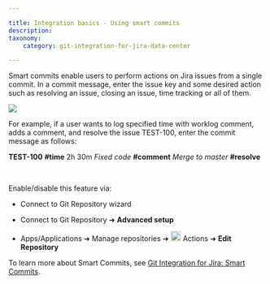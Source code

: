 ```yaml
---

title: Integration basics - Using smart commits
description:
taxonomy:
    category: git-integration-for-jira-data-center

---
```

Smart commits enable users to perform actions on Jira issues from a single commit. In a commit message, enter the issue key and some desired action such as resolving an issue, closing an issue, time tracking or all of them.

![](https://bigbrassband.atlassian.net/wiki/download/attachments/2045149209/gitserver-git-commits-tab-example-new.png%3Fversion=1&modificationDate=1640706006442&cacheVersion=1&api=v2?version=1&modificationDate=1640866071249&cacheVersion=1&api=v2)

For example, if a user wants to log specified time with worklog comment, adds a comment, and resolve the issue TEST-100, enter the commit message as follows:

**TEST-100** **#time** 2h 30m _Fixed code_ **#comment** _Merge to master_ **#resolve**

<br>

Enable/disable this feature via:

*   Connect to Git Repository wizard

*   Connect to Git Repository ➜ **Advanced setup**

*   Apps/Applications ➜ Manage repositories ➜ <img src='https://pf-emoji-service--cdn.us-east-1.prod.public.atl-paas.net/standard/a51a7674-8d5d-4495-a2d2-a67c090f5c3b/32x32/2699.png' width=20 height=20 /> Actions ➜ **Edit Repository**


To learn more about Smart Commits, see [Git Integration for Jira: Smart Commits](/git-integration-for-jira-data-center/smart-commits-gij-self-managed/).

